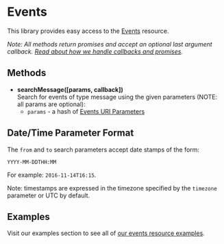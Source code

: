 # Events

This library provides easy access to the [Events](https://developers.sparkpost.com/api/events) resource.

_Note: All methods return promises and accept an optional last argument callback. [Read about how we handle callbacks and promises](/docs/async.md)._

## Methods

- **searchMessage([params, callback])**<br />
  Search for events of type message using the given parameters (NOTE: all params are optional):
  - `params` - a hash of [Events URI Parameters](https://developers.sparkpost.com/api/events.html#events-get-search-for-message-events)

## Date/Time Parameter Format

The `from` and `to` search parameters accept date stamps of the form:

`YYYY-MM-DDTHH:MM`

For example: `2016-11-14T16:15`.

Note: timestamps are expressed in the timezone specified by the `timezone` parameter or UTC by default.

## Examples

Visit our examples section to see all of [our events resource examples](/examples/events).

